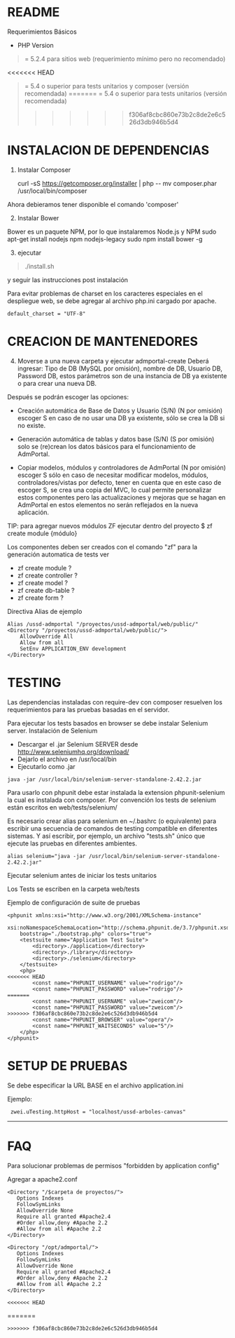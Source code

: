 README
======

Requerimientos Básicos

- PHP Version

>= 5.2.4 para sitios web (requerimiento mínimo pero no recomendado)

<<<<<<< HEAD
>= 5.4 o superior para tests unitarios y composer (versión recomendada)
=======
>= 5.4 o superior para tests unitarios (versión recomendada)
>>>>>>> f306af8cbc860e73b2c8de2e6c526d3db946b5d4


INSTALACION DE DEPENDENCIAS
===========================

1. Instalar Composer

	curl -sS https://getcomposer.org/installer | php -- 
	mv composer.phar /usr/local/bin/composer

Ahora debieramos tener disponible el comando 'composer'

2. Instalar Bower

Bower es un paquete NPM, por lo que instalaremos Node.js y NPM
	sudo apt-get install nodejs npm nodejs-legacy
	sudo npm install bower -g
	
3. ejecutar 

> ./install.sh

 
	
y seguir las instrucciones post instalación

	
Para evitar problemas de charset en los caracteres especiales en el despliegue web, se debe agregar 
al archivo php.ini cargado por apache.

	default_charset = "UTF-8" 

CREACION DE MANTENEDORES
========================
4. Moverse a una nueva carpeta y ejecutar 
	admportal-create 
	Deberá ingresar: 
	Tipo de DB (MySQL por omisión), 
	nombre de DB, Usuario DB, Password DB, 
	estos parámetros son de una instancia de DB ya existente o para crear una nueva DB.

Después se podrán escoger las opciones:

 - Creación automática de Base de Datos y Usuario (S/N) (N por omisión)
   escoger S en caso de no usar una DB ya existente, sólo se crea la DB
   si no existe.

	

 - Generación automática de tablas y datos base (S/N) (S por omisión)
   solo se (re)crean los datos básicos para el funcionamiento de
   AdmPortal.

	

 - Copiar modelos, módulos y controladores de AdmPortal (N por omisión)
   escoger S sólo en caso de necesitar modificar modelos, módulos,
   controladores/vistas por defecto, tener en cuenta que en este caso de
   escoger S, se crea una copia del MVC, lo cual permite personalizar
   estos componentes pero las actualizaciones y mejoras que se hagan en
   AdmPortal en estos elementos no serán reflejados en la nueva
   aplicación.




TIP: para agregar nuevos módulos ZF ejecutar dentro del proyecto
$ zf create module {módulo} 

Los componentes deben ser creados con el comando "zf" para la generación automatica de tests
ver

 - zf create module  ?
 - zf create controller ?
 - zf create model ?
 - zf create db-table ?
 - zf create form ?

Directiva Alias de ejemplo

```
Alias /ussd-admportal "/proyectos/ussd-admportal/web/public/"
<Directory "/proyectos/ussd-admportal/web/public/">
	AllowOverride All
	Allow from all
    SetEnv APPLICATION_ENV development
</Directory>
```
TESTING
=======
Las dependencias instaladas con require-dev con composer resuelven los requerimientos para las pruebas basadas en el servidor.

Para ejecutar los tests basados en browser se debe instalar Selenium server.
Instalación de Selenium
- Descargar el .jar Selenium SERVER desde http://www.seleniumhq.org/download/
- Dejarlo el archivo en /usr/local/bin 
- Ejecutarlo como .jar
```
java -jar /usr/local/bin/selenium-server-standalone-2.42.2.jar
```


Para usarlo con phpunit debe estar instalada la extension phpunit-selenium la cual es instalada con composer.
Por convención los tests de selenium están escritos en web/tests/selenium/

Es necesario crear alias para selenium en ~/.bashrc (o equivalente) para escribir una secuencia de comandos de testing compatible en diferentes sistemas.
Y así escribir, por ejemplo, un archivo "tests.sh" único que ejecute las pruebas en diferentes ambientes.
```
alias selenium="java -jar /usr/local/bin/selenium-server-standalone-2.42.2.jar"
```
Ejecutar selenium antes de iniciar los tests unitarios

Los Tests se escriben en la carpeta web/tests

Ejemplo de configuración de suite de pruebas

```
<phpunit xmlns:xsi="http://www.w3.org/2001/XMLSchema-instance" 
    xsi:noNamespaceSchemaLocation="http://schema.phpunit.de/3.7/phpunit.xsd"
    bootstrap="./bootstrap.php" colors="true">
    <testsuite name="Application Test Suite">
        <directory>./application</directory>
        <directory>./library</directory>
        <directory>./selenium</directory>
    </testsuite>
    <php>
<<<<<<< HEAD
        <const name="PHPUNIT_USERNAME" value="rodrigo"/>
        <const name="PHPUNIT_PASSWORD" value="rodrigo"/>
=======
        <const name="PHPUNIT_USERNAME" value="zweicom"/>
        <const name="PHPUNIT_PASSWORD" value="zweicom"/>
>>>>>>> f306af8cbc860e73b2c8de2e6c526d3db946b5d4
        <const name="PHPUNIT_BROWSER" value="opera"/>
        <const name="PHPUNIT_WAITSECONDS" value="5"/>
    </php>
</phpunit>
```
SETUP DE PRUEBAS
================
Se debe especificar la URL BASE en el archivo application.ini

Ejemplo:
```
 zwei.uTesting.httpHost = "localhost/ussd-arboles-canvas"
```


---

FAQ
===
Para solucionar problemas de permisos "forbidden by application config"

Agregar a apache2.conf

```
<Directory "/$carpeta de proyectos/">
   Options Indexes
   FollowSymLinks
   AllowOverride None 		
   Require all granted #Apache2.4
   #Order allow,deny #Apache 2.2 
   #Allow from all #Apache 2.2
</Directory>
```
```
<Directory "/opt/admportal/"> 		
   Options Indexes
   FollowSymLinks
   AllowOverride None 		
   Require all granted #Apache2.4
   #Order allow,deny #Apache 2.2 
   #Allow from all #Apache 2.2
</Directory>

<<<<<<< HEAD
```
=======
```
>>>>>>> f306af8cbc860e73b2c8de2e6c526d3db946b5d4
